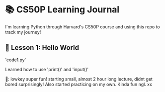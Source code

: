 # 📚 CS50P Learning Journal
I'm learning Python through Harvard's CS50P course and using this repo to track my journey!

## 🧪 Lesson 1: Hello World
'code1.py'

Learned how to use 'print()' and 'input()'

💬: lowkey super fun! starting small, almost 2 hour long lecture, didnt get bored surprisingly! Also started practicing on my own. Kinda fun ngl. xx
